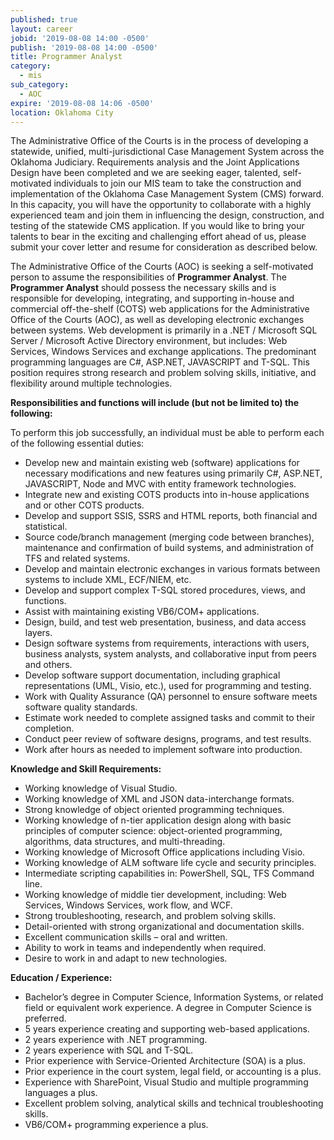 ```yaml
---
published: true
layout: career
jobid: '2019-08-08 14:00 -0500'
publish: '2019-08-08 14:00 -0500'
title: Programmer Analyst
category:
  - mis
sub_category:
  - AOC
expire: '2019-08-08 14:06 -0500'
location: Oklahoma City
---
```

The Administrative Office of the Courts is in the process of developing a statewide, unified, multi-jurisdictional Case Management System across the Oklahoma Judiciary.  Requirements analysis and the Joint Applications Design have been completed and we are seeking eager, talented, self-motivated individuals to join our MIS team to take the construction and implementation of the Oklahoma Case Management System (CMS) forward.  In this capacity, you will have the opportunity to collaborate with a highly experienced team and join them in influencing the design, construction, and testing of the statewide CMS application.  If you would like to bring your talents to bear in the exciting and challenging effort ahead of us, please submit your cover letter and resume for consideration as described below.

The Administrative Office of the Courts (AOC) is seeking a self-motivated person to assume the responsibilities of **Programmer Analyst**.  The **Programmer Analyst** should possess the necessary skills and is responsible for developing, integrating, and supporting in-house and commercial off-the-shelf (COTS) web applications for the Administrative Office of the Courts (AOC), as well as developing electronic exchanges between systems. Web development is primarily in a .NET / Microsoft SQL Server / Microsoft Active Directory environment, but includes: Web Services, Windows Services and exchange applications. The predominant programming languages are C#, ASP.NET, JAVASCRIPT and T-SQL. This position requires strong research and problem solving skills, initiative, and flexibility around multiple technologies.


**Responsibilities and functions will include (but not be limited to) the following:**

To perform this job successfully, an individual must be able to perform each of the following essential duties:

- Develop new and maintain existing web (software) applications for necessary modifications and new features using primarily C#, ASP.NET, JAVASCRIPT, Node and MVC with entity framework technologies.
- Integrate new and existing COTS products into in-house applications and or other COTS products.
- Develop and support SSIS, SSRS and HTML reports, both financial and statistical.
- Source code/branch management (merging code between branches), maintenance and confirmation of build systems, and administration of TFS and related systems.
- Develop and maintain electronic exchanges in various formats between systems to include XML, ECF/NIEM, etc.
- Develop and support complex T-SQL stored procedures, views, and functions.
- Assist with maintaining existing VB6/COM+ applications.
- Design, build, and test web presentation, business, and data access layers.
- Design software systems from requirements, interactions with users, business analysts, system analysts, and collaborative input from peers and others.
- Develop software support documentation, including graphical representations (UML, Visio, etc.), used for programming and testing.
- Work with Quality Assurance (QA) personnel to ensure software meets software quality standards.
- Estimate work needed to complete assigned tasks and commit to their completion.
- Conduct peer review of software designs, programs, and test results.
- Work after hours as needed to implement software into production.

**Knowledge and Skill Requirements:**

- Working knowledge of Visual Studio.
- Working knowledge of XML and JSON data-interchange formats.
- Strong knowledge of object oriented programming techniques.
- Working knowledge of n-tier application design along with basic principles of computer science: object-oriented programming, algorithms, data structures, and multi-threading.
- Working knowledge of Microsoft Office applications including Visio.
- Working knowledge of ALM software life cycle and security principles.
-  Intermediate scripting capabilities in: PowerShell, SQL, TFS Command line.
- Working knowledge of middle tier development, including:  Web Services, Windows Services, work flow, and WCF.
- Strong troubleshooting, research, and problem solving skills.
- Detail-oriented with strong organizational and documentation skills.
- Excellent communication skills – oral and written.
- Ability to work in teams and independently when required.
- Desire to work in and adapt to new technologies.

**Education / Experience:**

- Bachelor’s degree in Computer Science, Information Systems, or related field or equivalent work experience.  A degree in Computer Science is preferred.
- 5 years experience creating and supporting web-based applications.
- 2 years experience with .NET programming.
- 2 years experience with SQL and T-SQL.
- Prior experience with Service-Oriented Architecture (SOA) is a plus.
- Prior experience in the court system, legal field, or accounting is a plus.
- Experience with SharePoint, Visual Studio and multiple programming languages a plus.
- Excellent problem solving, analytical skills and technical troubleshooting skills.
- VB6/COM+ programming experience a plus.
